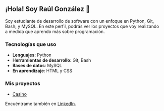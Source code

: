 ## ¡Hola! Soy Raúl González 👋
Soy estudiante de desarrollo de software con un enfoque en Python, Git, Bash, y MySQL. En este perfil, podrás ver los proyectos que voy realizando a medida que aprendo más sobre programación.

### Tecnologías que uso
- **Lenguajes**: Python
- **Herramientas de desarrollo**: Git, Bash
- **Bases de datos**: MySQL
- **En aprendizaje**: HTML y CSS

### Mis proyectos
- [Casino](https://github.com/GonzalezA-Raul/Proyecto_Casino)

Encuéntrame también en [LinkedIn](https://www.linkedin.com/in/raul-gonz%C3%A1lez-alguacil-316082266/).

<!---
- 👋 Hi, I’m @GonzalezA-Raul
- 👀 I’m interested in ...
- 🌱 I’m currently learning ...
- 💞️ I’m looking to collaborate on ...
- 📫 How to reach me ...
- 😄 Pronouns: ...
- ⚡ Fun fact: ...

GonzalezA-Raul/GonzalezA-Raul is a ✨ special ✨ repository because its `README.md` (this file) appears on your GitHub profile.
You can click the Preview link to take a look at your changes.
--->
